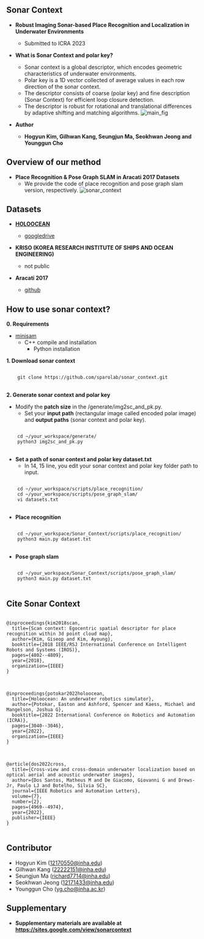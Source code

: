 ## Sonar Context
* **Robust Imaging Sonar-based Place Recognition and Localization in Underwater Environments**
	* Submitted to ICRA 2023


* **What is Sonar Context and polar key?**
	* Sonar context is a global descriptor, which encodes geometric characteristics of underwater environments.
	* Polar key is a 1D vector collected of average values in each row direction of the sonar context.
	* The descriptor consists of coarse (polar key) and fine description (Sonar Context) for
efficient loop closure detection.
	* The descriptor is robust for rotational and translational differences by adaptive shifting and matching algorithms.
	 ![main_fig](https://user-images.githubusercontent.com/68933951/215500050-c1974c55-10e0-494b-8a0f-a6c9d0cd30dd.png)

* **Author**
	* **Hogyun Kim, Gilhwan Kang, Seungjun Ma, Seokhwan Jeong and Younggun Cho**  
	
	

## Overview of our method
* **Place Recognition & Pose Graph SLAM in Aracati 2017 Datasets**
	* We provide the code of place recognition and pose graph slam version, respectively. 
	![sonar_context](https://user-images.githubusercontent.com/68933951/201089338-ed06170f-0d81-44df-86e4-81a417588374.gif)
		
## Datasets
* **[HOLOOCEAN](https://holoocean.readthedocs.io/en/latest/usage/usage.html)**
	* [googledrive](https://drive.google.com/drive/folders/1tPEZzdvOCRTILfkeq2X0KLuOM3v53kQL?usp=sharing)
	
* **KRISO (KOREA RESEARCH INSTITUTE OF SHIPS AND OCEAN ENGINEERING)**
	* not public  
	
* **Aracati 2017**
	* [github](https://github.com/matheusbg8/aracati2017)

  
## How to use sonar context?
**0. Requirements** 
  * [minisam](https://minisam.readthedocs.io/)
    * C++ compile and installation
		* Python installation  


**1. Download sonar context**
<pre>
<code>
    git clone https://github.com/sparolab/sonar_context.git
</code>
</pre>  


**2. Generate sonar context and polar key**
  * Modify the **patch size** in the /generate/img2sc_and_pk.py.
	* Set your **input path** (rectangular image called encoded polar image) and **output paths** (sonar context and polar key). 
<pre>
<code>
    cd ~/your_workspace/generate/
    python3 img2sc_and_pk.py
</code>
</pre>  


* **Set a path of sonar context and polar key dataset.txt**
	* In 14, 15 line, you edit your sonar context and polar key folder path to input. 

<pre>
<code>
    cd ~/your_workspace/scripts/place_recognition/
    cd ~/your_workspace/scripts/pose_graph_slam/
    vi datasets.txt
</code>
</pre>  
	
	
* **Place recognition**
<pre>
<code>
    cd ~/your_workspace/Sonar_Context/scripts/place_recognition/
    python3 main.py dataset.txt	
</code>
</pre>  
	
	
* **Pose graph slam**
<pre>
<code>
    cd ~/your_workspace/Sonar_Context/scripts/pose_graph_slam/
    python3 main.py dataset.txt
</code>
</pre>  


## Cite Sonar Context
<pre>
<code>
@inproceedings{kim2018scan,
  title={Scan context: Egocentric spatial descriptor for place recognition within 3d point cloud map},
  author={Kim, Giseop and Kim, Ayoung},
  booktitle={2018 IEEE/RSJ International Conference on Intelligent Robots and Systems (IROS)},
  pages={4802--4809},
  year={2018},
  organization={IEEE}
}
</code>
</pre>  


<pre>
<code>
@inproceedings{potokar2022holoocean,
  title={Holoocean: An underwater robotics simulator},
  author={Potokar, Easton and Ashford, Spencer and Kaess, Michael and Mangelson, Joshua G},
  booktitle={2022 International Conference on Robotics and Automation (ICRA)},
  pages={3040--3046},
  year={2022},
  organization={IEEE}
}
</code>
</pre>  


<pre>
<code>
@article{dos2022cross,
  title={Cross-view and cross-domain underwater localization based on optical aerial and acoustic underwater images},
  author={Dos Santos, Matheus M and De Giacomo, Giovanni G and Drews-Jr, Paulo LJ and Botelho, Silvia SC},
  journal={IEEE Robotics and Automation Letters},
  volume={7},
  number={2},
  pages={4969--4974},
  year={2022},
  publisher={IEEE}
}
</code>
</pre>  


## Contributor
* Hogyun Kim (12170550@inha.edu)
* Gilhwan Kang (22222151@inha.edu)
* Seungjun Ma (richard7714@inha.edu)
* Seokhwan Jeong (12171433@inha.edu)
* Younggun Cho (yg.cho@inha.ac.kr)  


## Supplementary
* **Supplementary materials are available at https://sites.google.com/view/sonarcontext**
